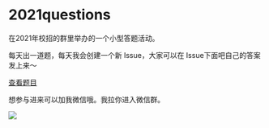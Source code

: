 # 2021questions

在2021年校招的群里举办的一个小型答题活动。

每天出一道题，每天我会创建一个新 Issue，大家可以在 Issue下面吧自己的答案发上来～

[查看题目](https://github.com/SlashLabTeam/2021questions/issues)


想参与进来可以加我微信哦。我拉你进入微信群。

![](https://gw.alicdn.com/tfs/TB12uJjxAP2gK0jSZPxXXacQpXa-392-520.png)
